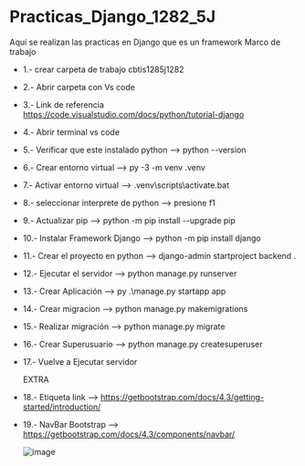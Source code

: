 # Practicas_Django_1282_5J
Aquí se realizan las practicas en Django que es un framework Marco de trabajo
- 1.- crear carpeta de trabajo cbtis1285j1282
- 2.- Abrir carpeta con Vs code
- 3.- Link de referencia https://code.visualstudio.com/docs/python/tutorial-django
- 4.- Abrir terminal vs code
- 5.- Verificar que este instalado python -->  python --version
- 6.- Crear entorno virtual -->  py -3 -m venv .venv
- 7.- Activar entorno virtual -->  .venv\scripts\activate.bat
- 8.- seleccionar interprete de python --> presione f1
- 9.- Actualizar pip -->  python -m pip install --upgrade pip
- 10.- Instalar Framework Django --> python -m pip install django
- 11.- Crear el proyecto en python -->  django-admin startproject backend .
- 12.- Ejecutar el servidor -->  python manage.py runserver
- 13.- Crear Aplicación --> py .\manage.py startapp app
- 14.- Crear migracion --> python manage.py makemigrations
- 15.- Realizar migración -->  python manage.py migrate
- 16.- Crear Superusuario --> python manage.py createsuperuser
- 17.- Vuelve a Ejecutar servidor

  EXTRA
- 18.- Etiqueta link --> https://getbootstrap.com/docs/4.3/getting-started/introduction/
- 19.- NavBar Bootstrap --> https://getbootstrap.com/docs/4.3/components/navbar/


  
  ![image](https://github.com/user-attachments/assets/43ea70ba-1480-4d9c-8679-b7e492ff17eb)
